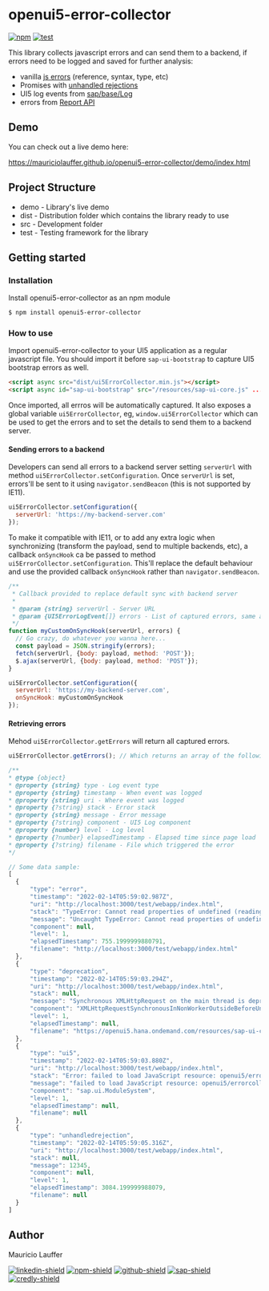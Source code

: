 # openui5-error-collector

[![npm](https://img.shields.io/npm/v/openui5-error-collector)](https://www.npmjs.com/package/openui5-error-collector)  [![test](https://github.com/mauriciolauffer/openui5-error-collector/actions/workflows/test.yml/badge.svg)](https://github.com/mauriciolauffer/openui5-error-collector/actions/workflows/test.yml)

This library collects javascript errors and can send them to a backend, if errors need to be logged and saved for further analysis:

* vanilla [js errors](https://developer.mozilla.org/en-US/docs/Web/API/Window/error_event) (reference, syntax, type, etc)
* Promises with [unhandled rejections](https://developer.mozilla.org/en-US/docs/Web/API/Window/unhandledrejection_event)
* UI5 log events from [sap/base/Log](https://openui5.hana.ondemand.com/index.html#/api/module:sap/base/Log)
* errors from [Report API](https://developer.mozilla.org/en-US/docs/Web/API/Reporting_API)

## Demo

You can check out a live demo here:

<https://mauriciolauffer.github.io/openui5-error-collector/demo/index.html>

## Project Structure

* demo - Library's live demo
* dist - Distribution folder which contains the library ready to use
* src  - Development folder
* test - Testing framework for the library

## Getting started

### Installation

Install openui5-error-collector as an npm module

```sh
$ npm install openui5-error-collector
```

### How to use

Import openui5-error-collector to your UI5 application as a regular javascript file. You should import it before `sap-ui-bootstrap` to  capture UI5 bootstrap errors as well.

```html
<script async src="dist/ui5ErrorCollector.min.js"></script>
<script async id="sap-ui-bootstrap" src="/resources/sap-ui-core.js" ... ></script>
```

Once imported, all errros will be automatically captured. It also exposes a global variable `ui5ErrorCollector`, eg, `window.ui5ErrorCollector` which can be used to get the errors and to set the details to send them to a backend server.

#### Sending errors to a backend

Developers can send all errors to a backend server setting `serverUrl` with method `ui5ErrorCollector.setConfiguration`. Once `serverUrl` is set, errors'll be sent to it using `navigator.sendBeacon` (this is not supported by IE11).

```js
ui5ErrorCollector.setConfiguration({
  serverUrl: 'https://my-backend-server.com'
});
```

To make it compatible with IE11, or to add any extra logic when synchronizing (transform the payload, send to multiple backends, etc), a callback `onSyncHook` ca be passed to method `ui5ErrorCollector.setConfiguration`. This'll replace the default behaviour and use the provided callback `onSyncHook` rather than `navigator.sendBeacon`.

```js
/**
 * Callback provided to replace default sync with backend server
 *
 * @param {string} serverUrl - Server URL
 * @param {UI5ErrorLogEvent[]} errors - List of captured errors, same as ui5ErrorCollector.getErrors() results
 */
function myCustomOnSyncHook(serverUrl, errors) {
  // Go crazy, do whatever you wanna here...
  const payload = JSON.stringify(errors);
  fetch(serverUrl, {body: payload, method: 'POST'});
  $.ajax(serverUrl, {body: payload, method: 'POST'});
}

ui5ErrorCollector.setConfiguration({
  serverUrl: 'https://my-backend-server.com',
  onSyncHook: myCustomOnSyncHook
});
```

#### Retrieving errors

Mehod `ui5ErrorCollector.getErrors` will return all captured errors.

```js
ui5ErrorCollector.getErrors(); // Which returns an array of the following object:

/**
* @type {object}
* @property {string} type - Log event type
* @property {string} timestamp - When event was logged
* @property {string} uri - Where event was logged
* @property {?string} stack - Error stack
* @property {string} message - Error message
* @property {?string} component - UI5 Log component
* @property {number} level - Log level
* @property {?number} elapsedTimestamp - Elapsed time since page load
* @property {?string} filename - File which triggered the error
*/

// Some data sample:
[
  {
      "type": "error",
      "timestamp": "2022-02-14T05:59:02.987Z",
      "uri": "http://localhost:3000/test/webapp/index.html",
      "stack": "TypeError: Cannot read properties of undefined (reading 'substring')\n    at http://localhost:3000/test/webapp/index.html:30:40",
      "message": "Uncaught TypeError: Cannot read properties of undefined (reading 'substring')",
      "component": null,
      "level": 1,
      "elapsedTimestamp": 755.1999999880791,
      "filename": "http://localhost:3000/test/webapp/index.html"
  },
  {
      "type": "deprecation",
      "timestamp": "2022-02-14T05:59:03.294Z",
      "uri": "http://localhost:3000/test/webapp/index.html",
      "stack": null,
      "message": "Synchronous XMLHttpRequest on the main thread is deprecated because of its detrimental effects to the end user's experience. For more help, check https://xhr.spec.whatwg.org/.",
      "component": "XMLHttpRequestSynchronousInNonWorkerOutsideBeforeUnload",
      "level": 1,
      "elapsedTimestamp": null,
      "filename": "https://openui5.hana.ondemand.com/resources/sap-ui-core.js"
  },
  {
      "type": "ui5",
      "timestamp": "2022-02-14T05:59:03.880Z",
      "uri": "http://localhost:3000/test/webapp/index.html",
      "stack": "Error: failed to load JavaScript resource: openui5/errorcollector/Component-preload.js\n    at mapUi5LogEntry (http://localhost:3000/src/ui5ErrorCollector.js:39:17)\n    at Object.logUi5LogEntry [as onLogEntry] (http://localhost:3000/src/ui5ErrorCollector.js:26:24)\n    at Object.onLogEntry (https://openui5.hana.ondemand.com/resources/sap-ui-core.js:124:143)\n    at f (https://openui5.hana.ondemand.com/resources/sap-ui-core.js:135:551)\n    at Object.L.error (https://openui5.hana.ondemand.com/resources/sap-ui-core.js:126:27)\n    at h.error (https://openui5.hana.ondemand.com/resources/sap-ui-core.js:141:109)\n    at HTMLScriptElement.p (https://openui5.hana.ondemand.com/resources/sap-ui-core.js:60:413)",
      "message": "failed to load JavaScript resource: openui5/errorcollector/Component-preload.js",
      "component": "sap.ui.ModuleSystem",
      "level": 1,
      "elapsedTimestamp": null,
      "filename": null
  },
  {
      "type": "unhandledrejection",
      "timestamp": "2022-02-14T05:59:05.316Z",
      "uri": "http://localhost:3000/test/webapp/index.html",
      "stack": null,
      "message": 12345,
      "component": null,
      "level": 1,
      "elapsedTimestamp": 3084.199999988079,
      "filename": null
  }
]
```

## Author

Mauricio Lauffer

[![linkedin-shield](https://img.shields.io/badge/LinkedIn-555?style=for-the-badge&logo=linkedin)](https://linkedin.com/in/mauriciolauffer) [![npm-shield](https://img.shields.io/badge/NPM-555?style=for-the-badge&logo=npm)](https://npmjs.com/~mauriciolauffer) [![github-shield](https://img.shields.io/badge/GitHub-555?style=for-the-badge&logo=github)](https://github.com/mauriciolauffer) [![sap-shield](https://img.shields.io/badge/SAP-555?style=for-the-badge&logo=sap&logoColor=white)](https://people.sap.com/mauriciolauffer) [![credly-shield](https://img.shields.io/badge/Credly-555?style=for-the-badge&logo=credly&logoColor=white)](https://www.credly.com/users/mauricio-lauffer/badges)
